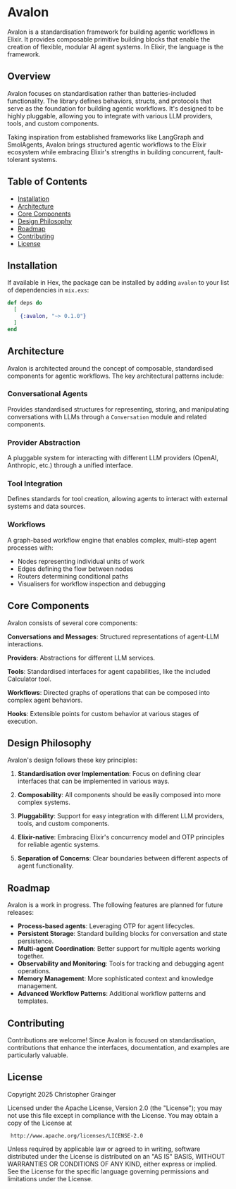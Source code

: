 # Avalon

Avalon is a standardisation framework for building agentic workflows in Elixir. It provides composable primitive building blocks that enable the creation of flexible, modular AI agent systems. In Elixir, the language is the framework.

## Overview

Avalon focuses on standardisation rather than batteries-included functionality. The library defines behaviors, structs, and protocols that serve as the foundation for building agentic workflows. It's designed to be highly pluggable, allowing you to integrate with various LLM providers, tools, and custom components.

Taking inspiration from established frameworks like LangGraph and SmolAgents, Avalon brings structured agentic workflows to the Elixir ecosystem while embracing Elixir's strengths in building concurrent, fault-tolerant systems.

## Table of Contents

- [Installation](#installation)
- [Architecture](#architecture)
- [Core Components](#core-components)
- [Design Philosophy](#design-philosophy)
- [Roadmap](#roadmap)
- [Contributing](#contributing)
- [License](#license)

## Installation

If available in Hex, the package can be installed by adding `avalon` to your list of dependencies in `mix.exs`:

```elixir
def deps do
  [
    {:avalon, "~> 0.1.0"}
  ]
end
```

## Architecture

Avalon is architected around the concept of composable, standardised components for agentic workflows. The key architectural patterns include:

### Conversational Agents

Provides standardised structures for representing, storing, and manipulating conversations with LLMs through a `Conversation` module and related components.

### Provider Abstraction

A pluggable system for interacting with different LLM providers (OpenAI, Anthropic, etc.) through a unified interface.

### Tool Integration

Defines standards for tool creation, allowing agents to interact with external systems and data sources.

### Workflows

A graph-based workflow engine that enables complex, multi-step agent processes with:
- Nodes representing individual units of work
- Edges defining the flow between nodes
- Routers determining conditional paths
- Visualisers for workflow inspection and debugging

## Core Components

Avalon consists of several core components:

**Conversations and Messages**: Structured representations of agent-LLM interactions.

**Providers**: Abstractions for different LLM services.

**Tools**: Standardised interfaces for agent capabilities, like the included Calculator tool.

**Workflows**: Directed graphs of operations that can be composed into complex agent behaviors.

**Hooks**: Extensible points for custom behavior at various stages of execution.

## Design Philosophy

Avalon's design follows these key principles:

1. **Standardisation over Implementation**: Focus on defining clear interfaces that can be implemented in various ways.

2. **Composability**: All components should be easily composed into more complex systems.

3. **Pluggability**: Support for easy integration with different LLM providers, tools, and custom components.

4. **Elixir-native**: Embracing Elixir's concurrency model and OTP principles for reliable agentic systems.

5. **Separation of Concerns**: Clear boundaries between different aspects of agent functionality.

## Roadmap

Avalon is a work in progress. The following features are planned for future releases:

- **Process-based agents**: Leveraging OTP for agent lifecycles.
- **Persistent Storage**: Standard building blocks for conversation and state persistence.
- **Multi-agent Coordination**: Better support for multiple agents working together.
- **Observability and Monitoring**: Tools for tracking and debugging agent operations.
- **Memory Management**: More sophisticated context and knowledge management.
- **Advanced Workflow Patterns**: Additional workflow patterns and templates.

## Contributing

Contributions are welcome! Since Avalon is focused on standardisation, contributions that enhance the interfaces, documentation, and examples are particularly valuable.

## License

 Copyright 2025 Christopher Grainger

 Licensed under the Apache License, Version 2.0 (the "License");
 you may not use this file except in compliance with the License.
 You may obtain a copy of the License at

     http://www.apache.org/licenses/LICENSE-2.0

 Unless required by applicable law or agreed to in writing, software
 distributed under the License is distributed on an "AS IS" BASIS,
 WITHOUT WARRANTIES OR CONDITIONS OF ANY KIND, either express or implied.
 See the License for the specific language governing permissions and
 limitations under the License.

